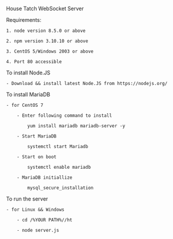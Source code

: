 House Tatch WebSocket Server

Requirements:

    1. node version 8.5.0 or above

    2. npm version 3.10.10 or above

    3. CentOS 5/Windows 2003 or above

    4. Port 80 accessible

To install Node.JS

    - Download && install latest Node.JS from https://nodejs.org/

To install MariaDB

    - for CentOS 7

        - Enter following command to install

            yum install mariadb mariadb-server -y

        - Start MariaDB

            systemctl start Mariadb

        - Start on boot

            systemctl enable mariadb

        - MariaDB initiallize

            mysql_secure_installation

To run the server

    - for Linux && Windows

        - cd /%YOUR PATH%//ht

        - node server.js
